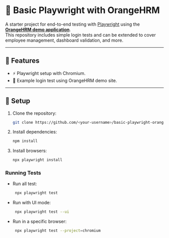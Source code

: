 # 🧪 Basic Playwright with OrangeHRM

A starter project for end-to-end testing with [Playwright](https://playwright.dev) using the **[OrangeHRM demo application](https://opensource-demo.orangehrmlive.com/)**.  
This repository includes simple login tests and can be extended to cover employee management, dashboard validation, and more.

---

## 📌 Features
- ⚡ Playwright setup with Chromium.  
- 🔑 Example login test using OrangeHRM demo site.

---

## 🔧 Setup

1. Clone the repository:
   ```bash
   git clone https://github.com/<your-username>/basic-playwright-orangehrm.git

2. Install dependencies:
    ``` bash
    npm install

3. Install browsers:
    ``` bash
    npx playwright install

### Running Tests

* Run all test:
   ``` bash
    npx playwright test

* Run with UI mode:
   ``` bash
    npx playwright test --ui

* Run in a specific browser:
   ``` bash
    npx playwright test --project=chromium